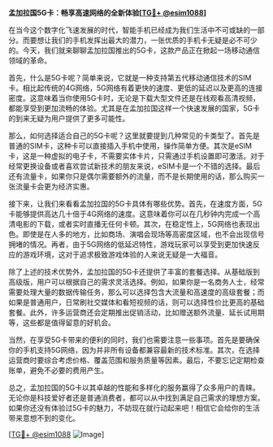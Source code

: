 **孟加拉国5G卡：畅享高速网络的全新体验[[TG💪+ @esim1088](https://t.me/s/esim1088)]**

在当今这个数字化飞速发展的时代，智能手机已经成为我们生活中不可或缺的一部分。而要想让我们的手机发挥出最大的潜力，一张优质的手机卡无疑是必不可少的。今天，我们就来聊聊孟加拉国推出的5G卡，这款产品正在掀起一场移动通信领域的革命。

首先，什么是5G卡呢？简单来说，它就是一种支持第五代移动通信技术的SIM卡。相比起传统的4G网络，5G网络有着更快的速度、更低的延迟以及更高的连接密度。这意味着当你使用5G卡时，无论是下载大型文件还是在线观看高清视频，都能享受到更加流畅的体验。尤其是在孟加拉国这样一个快速发展的国家，5G卡的到来无疑为用户提供了更多可能性。

那么，如何选择适合自己的5G卡呢？这里就要提到几种常见的卡类型了。首先是普通的SIM卡，这种卡可以直接插入手机中使用，操作简单方便。其次是eSIM卡，这是一种虚拟的电子卡，不需要实体卡片，只需通过手机设置即可激活。对于经常更换设备或者喜欢尝试新技术的朋友来说，eSIM卡是一个不错的选择。最后还有流量卡，如果你只是偶尔需要额外的流量，而不是长期使用的话，那么购买一张流量卡会更为经济实惠。

接下来，让我们来看看孟加拉国的5G卡具体有哪些优势。首先，在速度方面，5G卡能够提供高达几十倍于4G网络的速度。这意味着你可以在几秒钟内完成一个高清电影的下载，或者实时直播无任何卡顿。其次，在稳定性上，5G网络也表现出色。即使是在人多的地方，比如商场、演唱会现场等高密度区域，也不会出现信号拥堵的情况。再者，由于5G网络的低延迟特性，游戏玩家可以享受到更加快速反应的游戏环境，这对于追求极致游戏体验的人来说无疑是一大福音。

除了上述的技术优势外，孟加拉国的5G卡还提供了丰富的套餐选择。从基础版到高级版，用户可以根据自己的需求灵活选择。例如，如果你是一名商务人士，经常需要处理大量的数据传输任务，那么可以选择包含大流量和高速度的高级套餐；而如果是普通用户，日常刷社交媒体和看短视频的话，则可以选择性价比更高的基础套餐。此外，许多运营商还会定期推出促销活动，比如赠送额外流量、延长试用期等，这些都是值得留意的好机会。

当然，在享受5G卡带来的便利的同时，我们也需要注意一些事项。首先是要确保你的手机支持5G网络，因为并非所有设备都兼容最新的技术标准。其次，在选择运营商时要综合考虑价格、覆盖范围和服务质量等因素。最后，不要忘记定期检查账单，避免不必要的费用产生。

总之，孟加拉国的5G卡以其卓越的性能和多样化的服务赢得了众多用户的青睐。无论你是科技爱好者还是普通消费者，都可以从中找到满足自己需求的理想方案。如果你还没有体验过5G卡的魅力，不妨现在就行动起来吧！相信它会给你的生活带来意想不到的变化。

[[TG💪+ @esim1088](https://t.me/s/esim1088) ![Image](https://i.postimg.cc/4NQfJmqS/Snipaste-2025-05-13-00-14-12.png)]